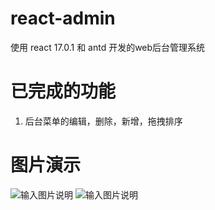 # react-admin
使用 react 17.0.1 和 antd 开发的web后台管理系统

# 已完成的功能

1. 后台菜单的编辑，删除，新增，拖拽排序

# 图片演示
![输入图片说明](https://images.gitee.com/uploads/images/2021/0311/110606_da8c656d_2093191.png "截屏2021-03-11 上午11.05.22.png")
![输入图片说明](https://images.gitee.com/uploads/images/2021/0311/110616_0de6bb0c_2093191.png "截屏2021-03-11 上午11.05.36.png")